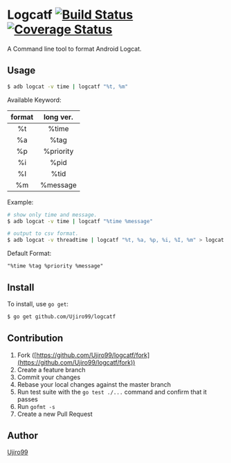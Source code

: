 # Logcatf  [![Build Status](https://travis-ci.org/ujiro99/logcatf.svg?branch=master)](https://travis-ci.org/ujiro99/logcatf)  [![Coverage Status](https://coveralls.io/repos/ujiro99/logcatf/badge.svg?branch=master&service=github)](https://coveralls.io/github/ujiro99/logcatf?branch=master)

A Command line tool to format Android Logcat.


## Usage

```bash
$ adb logcat -v time | logcatf "%t, %m"
```

Available Keyword:

| format | long ver. |
|:------:|:---------:|
|   %t   | %time     |
|   %a   | %tag      |
|   %p   | %priority |
|   %i   | %pid      |
|   %I   | %tid      |
|   %m   | %message  |


Example:

```bash
# show only time and message.
$ adb logcat -v time | logcatf "%time %message"

# output to csv format.
$ adb logcat -v threadtime | logcatf "%t, %a, %p, %i, %I, %m" > logcat.csv
```

Default Format:

    "%time %tag %priority %message"

## Install

To install, use `go get`:

```bash
$ go get github.com/Ujiro99/logcatf
```

## Contribution

1. Fork ([https://github.com/Ujiro99/logcatf/fork](https://github.com/Ujiro99/logcatf/fork))
1. Create a feature branch
1. Commit your changes
1. Rebase your local changes against the master branch
1. Run test suite with the `go test ./...` command and confirm that it passes
1. Run `gofmt -s`
1. Create a new Pull Request

## Author

[Ujiro99](https://github.com/Ujiro99)

